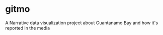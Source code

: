 # gitmo
A Narrative data visualization project about Guantanamo Bay and how it's reported in the media
